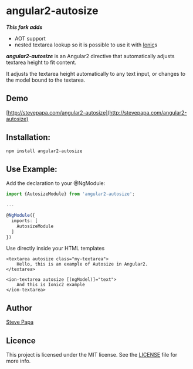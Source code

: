 # angular2-autosize

***This fork adds***
- AOT support
- nested textarea lookup so it is possible to use it with [Ionic](http://ionicframework.com/)s <ion-textarea>

***angular2-autosize*** is an Angular2 directive that automatically adjusts textarea height to fit content.

It adjusts the textarea height automatically to any text input, or changes to the model bound to the textarea.

## Demo

[http://stevepapa.com/angular2-autosize](http://stevepapa.com/angular2-autosize)

## Installation:

```bash
npm install angular2-autosize
```

## Use Example:

Add the declaration to your @NgModule:

```typescript
import {AutosizeModule} from 'angular2-autosize';

...

@NgModule({
  imports: [
    AutosizeModule
  ]
})
```

Use directly inside your HTML templates

```
<textarea autosize class="my-textarea">
    Hello, this is an example of Autosize in Angular2.
</textarea>
```
```
<ion-textarea autosize [(ngModel)]="text">
    And this is Ionic2 example
</ion-textarea>
```

## Author

[Steve Papa](https://stevepapa.com)

## Licence

This project is licensed under the MIT license. See the [LICENSE](LICENSE) file for more info.
